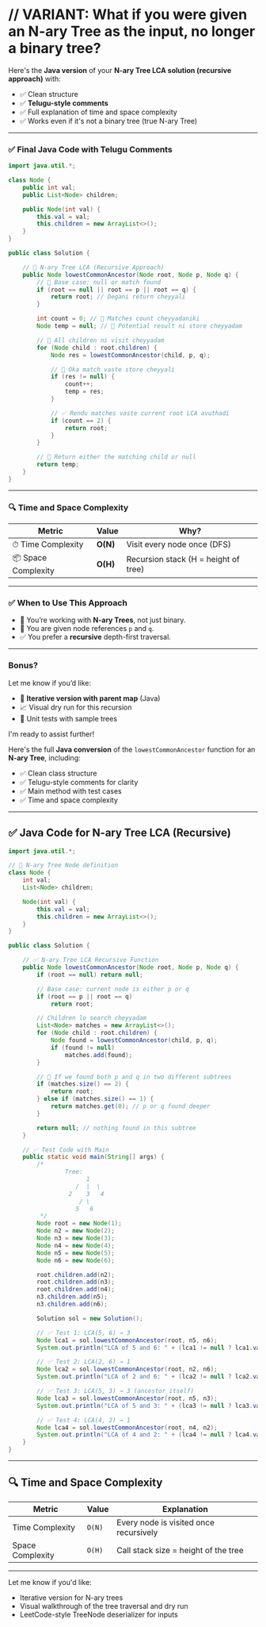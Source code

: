 # // VARIANT: What if you were given an N-ary Tree as the input, no longer a binary tree?

Here's the **Java version** of your **N-ary Tree LCA solution (recursive approach)** with:

* ✅ Clean structure
* ✅ **Telugu-style comments**
* ✅ Full explanation of time and space complexity
* ✅ Works even if it's not a binary tree (true N-ary Tree)

---

### ✅ Final Java Code with Telugu Comments

```java
import java.util.*;

class Node {
    public int val;
    public List<Node> children;

    public Node(int val) {
        this.val = val;
        this.children = new ArrayList<>();
    }
}

public class Solution {

    // 📍 N-ary Tree LCA (Recursive Approach)
    public Node lowestCommonAncestor(Node root, Node p, Node q) {
        // 🛑 Base case: null or match found
        if (root == null || root == p || root == q) {
            return root; // Degani return cheyyali
        }

        int count = 0; // 🧮 Matches count cheyyadaniki
        Node temp = null; // 🧠 Potential result ni store cheyyadam

        // 🔁 All children ni visit cheyyadam
        for (Node child : root.children) {
            Node res = lowestCommonAncestor(child, p, q);

            // 🧠 Oka match vaste store cheyyali
            if (res != null) {
                count++;
                temp = res;
            }

            // ✅ Rendu matches vaste current root LCA avuthadi
            if (count == 2) {
                return root;
            }
        }

        // 📌 Return either the matching child or null
        return temp;
    }
}
```

---

### 🔍 Time and Space Complexity

| Metric              | Value    | Why?                                 |
| ------------------- | -------- | ------------------------------------ |
| ⏱ Time Complexity   | **O(N)** | Visit every node once (DFS)          |
| 📦 Space Complexity | **O(H)** | Recursion stack (H = height of tree) |

---

### ✅ When to Use This Approach

* 🌲 You’re working with **N-ary Trees**, not just binary.
* 🎯 You are given node references `p` and `q`.
* ✅ You prefer a **recursive** depth-first traversal.

---

### Bonus?

Let me know if you’d like:

* 🔁 **Iterative version with parent map** (Java)
* 📈 Visual dry run for this recursion
* 🧪 Unit tests with sample trees

I'm ready to assist further!



Here's the full **Java conversion** of the `lowestCommonAncestor` function for an **N-ary Tree**, including:

* ✅ Clean class structure
* ✅ Telugu-style comments for clarity
* ✅ Main method with test cases
* ✅ Time and space complexity

---

## ✅ Java Code for N-ary Tree LCA (Recursive)

```java
import java.util.*;

// 🧱 N-ary Tree Node definition
class Node {
    int val;
    List<Node> children;

    Node(int val) {
        this.val = val;
        this.children = new ArrayList<>();
    }
}

public class Solution {

    // ✅ N-ary Tree LCA Recursive Function
    public Node lowestCommonAncestor(Node root, Node p, Node q) {
        if (root == null) return null;

        // Base case: current node is either p or q
        if (root == p || root == q)
            return root;

        // Children lo search cheyyadam
        List<Node> matches = new ArrayList<>();
        for (Node child : root.children) {
            Node found = lowestCommonAncestor(child, p, q);
            if (found != null)
                matches.add(found);
        }

        // 🧠 If we found both p and q in two different subtrees
        if (matches.size() == 2) {
            return root;
        } else if (matches.size() == 1) {
            return matches.get(0); // p or q found deeper
        }

        return null; // nothing found in this subtree
    }

    // ✅ Test Code with Main
    public static void main(String[] args) {
        /*
                Tree:
                      1
                   /  |  \
                 2    3   4
                    / \
                   5   6
         */
        Node root = new Node(1);
        Node n2 = new Node(2);
        Node n3 = new Node(3);
        Node n4 = new Node(4);
        Node n5 = new Node(5);
        Node n6 = new Node(6);

        root.children.add(n2);
        root.children.add(n3);
        root.children.add(n4);
        n3.children.add(n5);
        n3.children.add(n6);

        Solution sol = new Solution();

        // ✅ Test 1: LCA(5, 6) → 3
        Node lca1 = sol.lowestCommonAncestor(root, n5, n6);
        System.out.println("LCA of 5 and 6: " + (lca1 != null ? lca1.val : "null"));

        // ✅ Test 2: LCA(2, 6) → 1
        Node lca2 = sol.lowestCommonAncestor(root, n2, n6);
        System.out.println("LCA of 2 and 6: " + (lca2 != null ? lca2.val : "null"));

        // ✅ Test 3: LCA(5, 3) → 3 (ancestor itself)
        Node lca3 = sol.lowestCommonAncestor(root, n5, n3);
        System.out.println("LCA of 5 and 3: " + (lca3 != null ? lca3.val : "null"));

        // ✅ Test 4: LCA(4, 2) → 1
        Node lca4 = sol.lowestCommonAncestor(root, n4, n2);
        System.out.println("LCA of 4 and 2: " + (lca4 != null ? lca4.val : "null"));
    }
}
```

---

## 🔍 Time and Space Complexity

| Metric           | Value  | Explanation                            |
| ---------------- | ------ | -------------------------------------- |
| Time Complexity  | `O(N)` | Every node is visited once recursively |
| Space Complexity | `O(H)` | Call stack size = height of the tree   |

---

Let me know if you'd like:

* Iterative version for N-ary trees
* Visual walkthrough of the tree traversal and dry run
* LeetCode-style TreeNode deserializer for inputs



